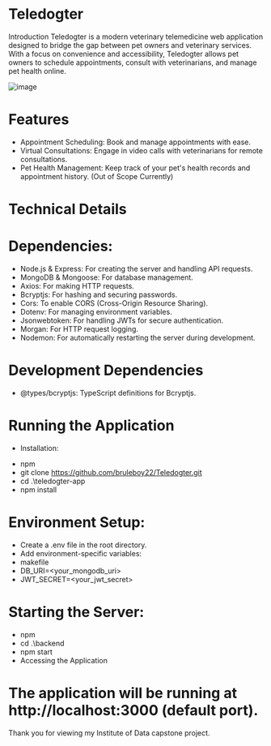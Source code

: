 # Teledogter

Introduction
Teledogter is a modern veterinary telemedicine web application designed to bridge the gap between pet owners and veterinary services. With a focus on convenience and accessibility, Teledogter allows pet owners to schedule appointments, consult with veterinarians, and manage pet health online.

![image](https://github.com/bruleboy22/Teledogter/assets/135775265/eabed047-1f1a-4f0d-b457-9851d8377f0d)

# Features
- Appointment Scheduling: Book and manage appointments with ease.
- Virtual Consultations: Engage in video calls with veterinarians for remote consultations.
- Pet Health Management: Keep track of your pet's health records and appointment history. (Out of Scope Currently)

# Technical Details

# Dependencies: 
- Node.js & Express: For creating the server and handling API requests.
- MongoDB & Mongoose: For database management.
- Axios: For making HTTP requests.
- Bcryptjs: For hashing and securing passwords.
- Cors: To enable CORS (Cross-Origin Resource Sharing).
- Dotenv: For managing environment variables.
- Jsonwebtoken: For handling JWTs for secure authentication.
- Morgan: For HTTP request logging.
- Nodemon: For automatically restarting the server during development.

# Development Dependencies
- @types/bcryptjs: TypeScript definitions for Bcryptjs.

# Running the Application
- Installation:

* npm
* git clone  https://github.com/bruleboy22/Teledogter.git
* cd .\teledogter-app
* npm install



# Environment Setup:

* Create a .env file in the root directory.
* Add environment-specific variables:
* makefile
* DB_URI=<your_mongodb_uri>
* JWT_SECRET=<your_jwt_secret>


# Starting the Server:

* npm
* cd .\backend
* npm start
* Accessing the Application

# The application will be running at http://localhost:3000 (default port).

Thank you for viewing my Institute of Data capstone project.
